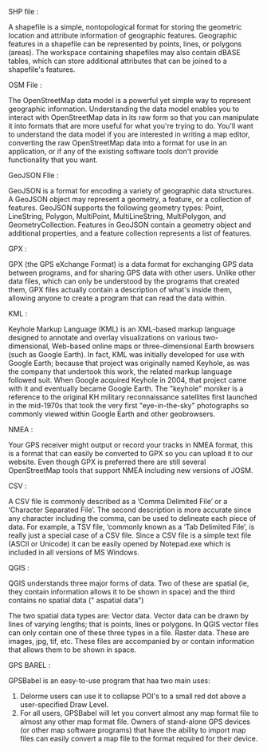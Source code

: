 SHP file  :   

A shapefile is a simple, nontopological format for storing the geometric location and attribute information of 
geographic features. 
Geographic features in a shapefile can be represented by points, 
lines, or polygons (areas). The workspace containing shapefiles may also contain dBASE tables, 
which can store additional attributes that can be joined to a shapefile's features.


OSM File   : 

The OpenStreetMap data model is a powerful yet simple way to represent geographic information.
 Understanding the data model enables you to interact with OpenStreetMap data in its raw form so that you can manipulate
 it into formats that are more useful for what you're trying to do. You'll want to understand the data model if you are 
 interested in writing a map editor, converting the raw OpenStreetMap data into a format for use in an application, 
 or if any of the existing software tools don't provide functionality that you want.

GeoJSON FIle : 


GeoJSON is a format for encoding a variety of geographic data structures. 
A GeoJSON object may represent a geometry, a feature, or a collection of features. 
GeoJSON supports the following geometry types: Point, LineString, Polygon, MultiPoint, MultiLineString, MultiPolygon,
 and GeometryCollection. Features in GeoJSON contain a geometry object and additional properties, and a feature collection
 represents a list of features.


GPX       : 

GPX (the GPS eXchange Format) is a data format for exchanging GPS data between programs,
 and for sharing GPS data with other users. Unlike other data files, which can only be understood by the programs
 that created them, GPX files actually contain a description of what's inside them, allowing anyone to create a program
 that can read the data within.


KML      : 


Keyhole Markup Language (KML) is an XML-based markup language designed to annotate and overlay visualizations 
on various two-dimensional, Web-based online maps or three-dimensional Earth browsers (such as Google Earth).
 In fact, KML was initially developed for use with Google Earth; because that project was originally named Keyhole, 
 as was the company that undertook this work, the related markup language followed suit. When Google acquired Keyhole in 2004, 
 that project came with it and eventually became Google Earth. The "keyhole" moniker is a reference to the original KH military
 reconnaissance satellites first launched in the mid-1970s that took the very first "eye-in-the-sky" photographs so commonly viewed
 within Google Earth and other geobrowsers. 


 NMEA    : 
 
 Your GPS receiver might output or record your tracks in NMEA format, this is a format that can easily be converted to GPX
 so you can upload it to our website. Even though GPX is preferred there are still several OpenStreetMap tools that support NMEA including new versions of JOSM.
 
 
 CSV      :  
  
 A CSV file is commonly described as a ‘Comma Delimited File’ or a ‘Character Separated File’.
 The second description is more accurate since any character including the comma, can be used to delineate each piece of data. 
 For example, a TSV file, ‘commonly known as a ‘Tab Delimited File’, is really just a special case of a CSV file.
 Since a CSV file is a simple text file (ASCII or Unicode) it can be easily opened by Notepad.exe which is included in all
 versions of MS Windows.
 
 
QGIS      :   


QGIS understands three major forms of data. Two of these are spatial (ie, they contain information allows it to be shown in space) and the third contains no spatial data (" aspatial data")

The two spatial data types are:
Vector data. Vector data can be drawn by lines of varying lengths; that is points, lines or polygons. 
In QGIS vector files can only contain one of these three types in a file.
Raster data. These are images, jpg, tif, etc. These files are accompanied by or contain information that allows
them to be shown in space. 


GPS BAREL  : 

GPSBabel is an easy-to-use program that haa two main uses:
1. Delorme users can use it to collapse POI's to a small red dot above a user-specified Draw Level.
2. For all users, GPSBabel will let you convert almost any map format file to almost any other map format file.
 Owners of stand-alone GPS devices (or other map software programs) that have the ability to import map files can easily
 convert a map file to the format required for their device.
 


